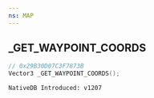 ```yaml
---
ns: MAP
---
```

## _GET_WAYPOINT_COORDS

```c
// 0x29B30D07C3F7873B
Vector3 _GET_WAYPOINT_COORDS();
```

```
NativeDB Introduced: v1207
```

